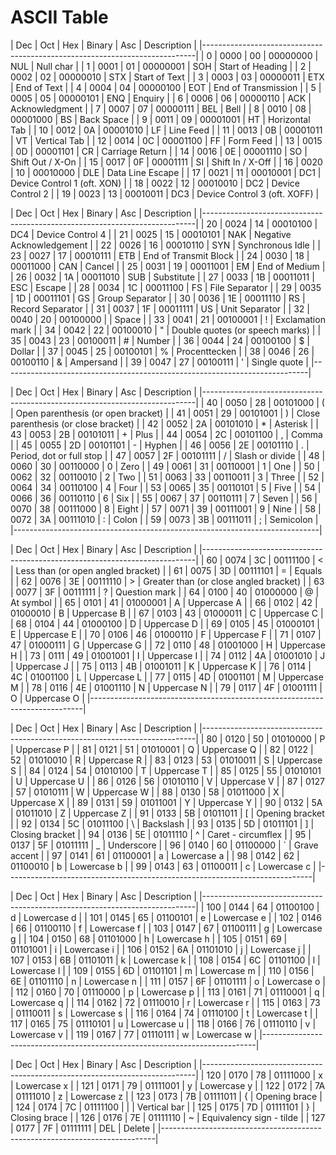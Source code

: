 # ASCII Table


| Dec | Oct  | Hex | Binary   | Asc | Description                            |
|----------------------------------------------------------------------------|
|   0 | 0000 | 00  | 00000000 | NUL | Null char                              |
|   1 | 0001 | 01  | 00000001 | SOH | Start of Heading                       |
|   2 | 0002 | 02  | 00000010 | STX | Start of Text                          |
|   3 | 0003 | 03  | 00000011 | ETX | End of Text                            |
|   4 | 0004 | 04  | 00000100 | EOT | End of Transmission                    |
|   5 | 0005 | 05  | 00000101 | ENQ | Enquiry                                |
|   6 | 0006 | 06  | 00000110 | ACK | Acknowledgment                         |
|   7 | 0007 | 07  | 00000111 | BEL | Bell                                   |
|   8 | 0010 | 08  | 00001000 | BS  | Back Space                             |
|   9 | 0011 | 09  | 00001001 | HT  | Horizontal Tab                         |
|  10 | 0012 | 0A  | 00001010 | LF  | Line Feed                              |
|  11 | 0013 | 0B  | 00001011 | VT  | Vertical Tab                           |
|  12 | 0014 | 0C  | 00001100 | FF  | Form Feed                              |
|  13 | 0015 | 0D  | 00001101 | CR  | Carriage Return                        |
|  14 | 0016 | 0E  | 00001110 | SO  | Shift Out / X-On                       |
|  15 | 0017 | 0F  | 00001111 | SI  | Shift In / X-Off                       |
|  16 | 0020 | 10  | 00010000 | DLE | Data Line Escape                       |
|  17 | 0021 | 11  | 00010001 | DC1 | Device Control 1 (oft. XON)            |
|  18 | 0022 | 12  | 00010010 | DC2 | Device Control 2                       |
|  19 | 0023 | 13  | 00010011 | DC3 | Device Control 3 (oft. XOFF)           |




| Dec | Oct  | Hex | Binary   | Asc | Description                            |
|----------------------------------------------------------------------------|
|  20 | 0024 | 14  | 00010100 | DC4 | Device Control 4                       |
|  21 | 0025 | 15  | 00010101 | NAK | Negative Acknowledgement               |
|  22 | 0026 | 16  | 00010110 | SYN | Synchronous Idle                       |
|  23 | 0027 | 17  | 00010111 | ETB | End of Transmit Block                  |
|  24 | 0030 | 18  | 00011000 | CAN | Cancel                                 |
|  25 | 0031 | 19  | 00011001 | EM  | End of Medium                          |
|  26 | 0032 | 1A  | 00011010 | SUB | Substitute                             |
|  27 | 0033 | 1B  | 00011011 | ESC | Escape                                 |
|  28 | 0034 | 1C  | 00011100 | FS  | File Separator                         |
|  29 | 0035 | 1D  | 00011101 | GS  | Group Separator                        |
|  30 | 0036 | 1E  | 00011110 | RS  | Record Separator                       |
|  31 | 0037 | 1F  | 00011111 | US  | Unit Separator                         |
|  32 | 0040 | 20  | 00100000 |     | Space                                  |
|  33 | 0041 | 21  | 00100001 | !   | Exclamation mark                       |
|  34 | 0042 | 22  | 00100010 | "   | Double quotes (or speech marks)        |
|  35 | 0043 | 23  | 00100011 | #   | Number                                 |
|  36 | 0044 | 24  | 00100100 | $   | Dollar                                 |
|  37 | 0045 | 25  | 00100101 | %   | Procenttecken                          |
|  38 | 0046 | 26  | 00100110 | &   | Ampersand                              |
|  39 | 0047 | 27  | 00100111 | '   | Single quote                           |
|----------------------------------------------------------------------------|

| Dec | Oct  | Hex | Binary   | Asc | Description                            |
|----------------------------------------------------------------------------|
|  40 | 0050 | 28  | 00101000 | (   | Open parenthesis (or open bracket)     |
|  41 | 0051 | 29  | 00101001 | )   | Close parenthesis (or close bracket)   |
|  42 | 0052 | 2A  | 00101010 | *   | Asterisk                               |
|  43 | 0053 | 2B  | 00101011 | +   | Plus                                   |
|  44 | 0054 | 2C  | 00101100 | ,   | Comma                                  |
|  45 | 0055 | 2D  | 00101101 | -   | Hyphen                                 |
|  46 | 0056 | 2E  | 00101110 | .   | Period, dot or full stop               |
|  47 | 0057 | 2F  | 00101111 | /   | Slash or divide                        |
|  48 | 0060 | 30  | 00110000 | 0   | Zero                                   |
|  49 | 0061 | 31  | 00110001 | 1   | One                                    |
|  50 | 0062 | 32  | 00110010 | 2   | Two                                    |
|  51 | 0063 | 33  | 00110011 | 3   | Three                                  |
|  52 | 0064 | 34  | 00110100 | 4   | Four                                   |
|  53 | 0065 | 35  | 00110101 | 5   | Five                                   |
|  54 | 0066 | 36  | 00110110 | 6   | Six                                    |
|  55 | 0067 | 37  | 00110111 | 7   | Seven                                  |
|  56 | 0070 | 38  | 00111000 | 8   | Eight                                  |
|  57 | 0071 | 39  | 00111001 | 9   | Nine                                   |
|  58 | 0072 | 3A  | 00111010 | :   | Colon                                  |
|  59 | 0073 | 3B  | 00111011 | ;   | Semicolon                              |
|----------------------------------------------------------------------------|

| Dec | Oct  | Hex | Binary   | Asc | Description                            |
|----------------------------------------------------------------------------|
|  60 | 0074 | 3C  | 00111100 | <   | Less than (or open angled bracket)     |
|  61 | 0075 | 3D  | 00111101 | =   | Equals                                 |
|  62 | 0076 | 3E  | 00111110 | >   | Greater than (or close angled bracket) |
|  63 | 0077 | 3F  | 00111111 | ?   | Question mark                          |
|  64 | 0100 | 40  | 01000000 | @   | At symbol                              |
|  65 | 0101 | 41  | 01000001 | A   | Uppercase A                            |
|  66 | 0102 | 42  | 01000010 | B   | Uppercase B                            |
|  67 | 0103 | 43  | 01000011 | C   | Uppercase C                            |
|  68 | 0104 | 44  | 01000100 | D   | Uppercase D                            |
|  69 | 0105 | 45  | 01000101 | E   | Uppercase E                            |
|  70 | 0106 | 46  | 01000110 | F   | Uppercase F                            |
|  71 | 0107 | 47  | 01000111 | G   | Uppercase G                            |
|  72 | 0110 | 48  | 01001000 | H   | Uppercase H                            |
|  73 | 0111 | 49  | 01001001 | I   | Uppercase I                            |
|  74 | 0112 | 4A  | 01001010 | J   | Uppercase J                            |
|  75 | 0113 | 4B  | 01001011 | K   | Uppercase K                            |
|  76 | 0114 | 4C  | 01001100 | L   | Uppercase L                            |
|  77 | 0115 | 4D  | 01001101 | M   | Uppercase M                            |
|  78 | 0116 | 4E  | 01001110 | N   | Uppercase N                            |
|  79 | 0117 | 4F  | 01001111 | O   | Uppercase O                            |
|----------------------------------------------------------------------------|

| Dec | Oct  | Hex | Binary   | Asc | Description                            |
|----------------------------------------------------------------------------|
|  80 | 0120 | 50  | 01010000 | P   | Uppercase P                            |
|  81 | 0121 | 51  | 01010001 | Q   | Uppercase Q                            |
|  82 | 0122 | 52  | 01010010 | R   | Uppercase R                            |
|  83 | 0123 | 53  | 01010011 | S   | Uppercase S                            |
|  84 | 0124 | 54  | 01010100 | T   | Uppercase T                            |
|  85 | 0125 | 55  | 01010101 | U   | Uppercase U                            |
|  86 | 0126 | 56  | 01010110 | V   | Uppercase V                            |
|  87 | 0127 | 57  | 01010111 | W   | Uppercase W                            |
|  88 | 0130 | 58  | 01011000 | X   | Uppercase X                            |
|  89 | 0131 | 59  | 01011001 | Y   | Uppercase Y                            |
|  90 | 0132 | 5A  | 01011010 | Z   | Uppercase Z                            |
|  91 | 0133 | 5B  | 01011011 | [   | Opening bracket                        |
|  92 | 0134 | 5C  | 01011100 | \   | Backslash                              |
|  93 | 0135 | 5D  | 01011101 | ]   | Closing bracket                        |
|  94 | 0136 | 5E  | 01011110 | ^   | Caret - circumflex                     |
|  95 | 0137 | 5F  | 01011111 | _   | Underscore                             |
|  96 | 0140 | 60  | 01100000 | `   | Grave accent                           |
|  97 | 0141 | 61  | 01100001 | a   | Lowercase a                            |
|  98 | 0142 | 62  | 01100010 | b   | Lowercase b                            |
|  99 | 0143 | 63  | 01100011 | c   | Lowercase c                            |
|----------------------------------------------------------------------------|

| Dec | Oct  | Hex | Binary   | Asc | Description                            |
|----------------------------------------------------------------------------|
| 100 | 0144 | 64  | 01100100 | d   | Lowercase d                            |
| 101 | 0145 | 65  | 01100101 | e   | Lowercase e                            |
| 102 | 0146 | 66  | 01100110 | f   | Lowercase f                            |
| 103 | 0147 | 67  | 01100111 | g   | Lowercase g                            |
| 104 | 0150 | 68  | 01101000 | h   | Lowercase h                            |
| 105 | 0151 | 69  | 01101001 | i   | Lowercase i                            |
| 106 | 0152 | 6A  | 01101010 | j   | Lowercase j                            |
| 107 | 0153 | 6B  | 01101011 | k   | Lowercase k                            |
| 108 | 0154 | 6C  | 01101100 | l   | Lowercase l                            |
| 109 | 0155 | 6D  | 01101101 | m   | Lowercase m                            |
| 110 | 0156 | 6E  | 01101110 | n   | Lowercase n                            |
| 111 | 0157 | 6F  | 01101111 | o   | Lowercase o                            |
| 112 | 0160 | 70  | 01110000 | p   | Lowercase p                            |
| 113 | 0161 | 71  | 01110001 | q   | Lowercase q                            |
| 114 | 0162 | 72  | 01110010 | r   | Lowercase r                            |
| 115 | 0163 | 73  | 01110011 | s   | Lowercase s                            |
| 116 | 0164 | 74  | 01110100 | t   | Lowercase t                            |
| 117 | 0165 | 75  | 01110101 | u   | Lowercase u                            |
| 118 | 0166 | 76  | 01110110 | v   | Lowercase v                            |
| 119 | 0167 | 77  | 01110111 | w   | Lowercase w                            |
|----------------------------------------------------------------------------|

| Dec | Oct  | Hex | Binary   | Asc | Description                            |
|----------------------------------------------------------------------------|
| 120 | 0170 | 78  | 01111000 | x   | Lowercase x                            |
| 121 | 0171 | 79  | 01111001 | y   | Lowercase y                            |
| 122 | 0172 | 7A  | 01111010 | z   | Lowercase z                            |
| 123 | 0173 | 7B  | 01111011 | {   | Opening brace                          |
| 124 | 0174 | 7C  | 01111100 | \|   | Vertical bar                           |
| 125 | 0175 | 7D  | 01111101 | }   | Closing brace                          |
| 126 | 0176 | 7E  | 01111110 | ~   | Equivalency sign - tilde               |
| 127 | 0177 | 7F  | 01111111 | DEL | Delete                                 |
|----------------------------------------------------------------------------|


